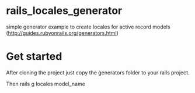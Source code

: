 rails_locales_generator
=======================

simple generator example to create locales for active record models (http://guides.rubyonrails.org/generators.html)

Get started
===========

After cloning the project just copy the generators folder to your rails project.

Then rails g locales model_name